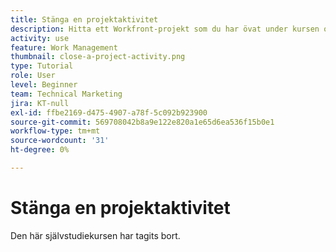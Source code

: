 ```yaml
---
title: Stänga en projektaktivitet
description: Hitta ett Workfront-projekt som du har övat under kursen och gör det klart för avslut.
activity: use
feature: Work Management
thumbnail: close-a-project-activity.png
type: Tutorial
role: User
level: Beginner
team: Technical Marketing
jira: KT-null
exl-id: ffbe2169-d475-4907-a78f-5c092b923900
source-git-commit: 569708042b8a9e122e820a1e65d6ea536f15b0e1
workflow-type: tm+mt
source-wordcount: '31'
ht-degree: 0%

---
```


# Stänga en projektaktivitet

Den här självstudiekursen har tagits bort.
